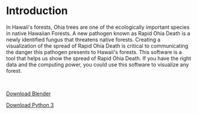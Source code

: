 # Introduction

In Hawaii's forests, Ohia trees are one of the ecologically important species in native Hawaiian Forests. A new pathogen known as Rapid Ohia Death is a newly identified fungus that threatens native forests. Creating a visualization of the spread of Rapid Ohia Death is critical to communicating the danger this pathogen presents to Hawaii's forests. This software is a tool that helps us show the spread of Rapid Ohia Death. If you have the right data and the computing power, you could use this software to visualize any forest.

<br>

[Download Blender](https://www.blender.org/download/)

[Download Python 3](https://www.python.org/downloads/)


